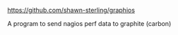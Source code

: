 https://github.com/shawn-sterling/graphios

A program to send nagios perf data to graphite (carbon)
